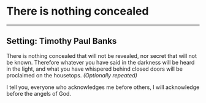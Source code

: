 # There is nothing concealed

***

## Setting: Timothy Paul Banks

There is nothing concealed 
that will not be revealed, 
nor secret that will not be known. 
Therefore whatever you have said in the darkness 
will be heard in the light, 
and what you have whispered behind closed doors 
will be proclaimed on the housetops. 
*(Optionally repeated)*

I tell you, everyone who acknowledges me before others, 
I will acknowledge before the angels of God.
